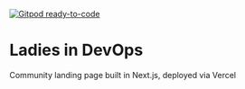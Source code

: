 [![Gitpod ready-to-code](https://img.shields.io/badge/Gitpod-ready--to--code-blue?logo=gitpod)](https://gitpod.io/#https://github.com/pawlean/ladiesindevops)

# Ladies in DevOps

Community landing page built in Next.js, deployed via Vercel
